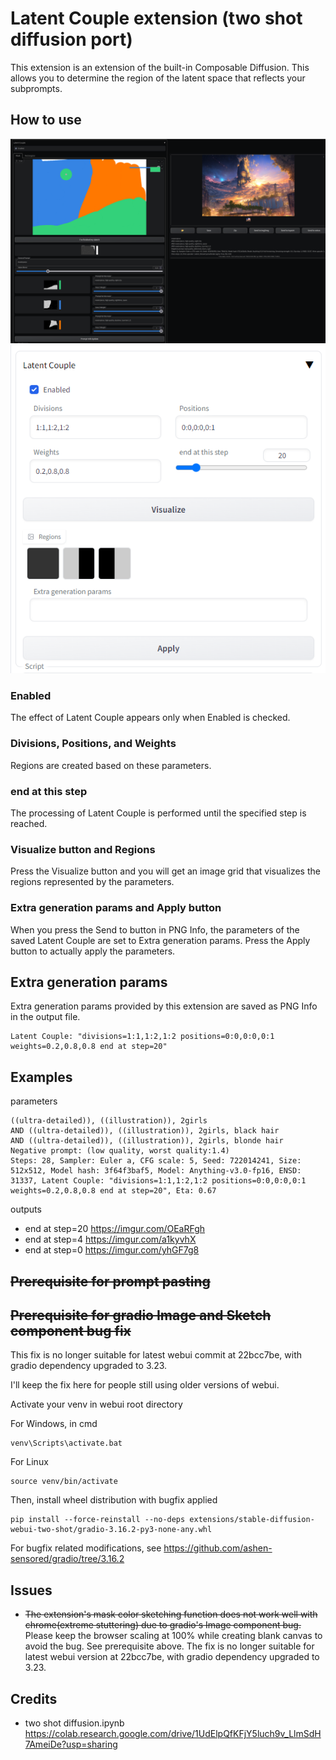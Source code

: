 # Latent Couple extension (two shot diffusion port)
This extension is an extension of the built-in Composable Diffusion.
This allows you to determine the region of the latent space that reflects your subprompts.

## How to use
![20230303.png](./screenshots/20230303.png)
![20230213.png](./screenshots/20230213.png)


### Enabled
The effect of Latent Couple appears only when Enabled is checked.

### Divisions, Positions, and Weights
Regions are created based on these parameters.

### end at this step
The processing of Latent Couple is performed until the specified step is reached.

### Visualize button and Regions
Press the Visualize button and you will get an image grid that visualizes the regions represented by the parameters.

### Extra generation params and Apply button
When you press the Send to button in PNG Info, the parameters of the saved Latent Couple are set to Extra generation params.
Press the Apply button to actually apply the parameters.

## Extra generation params
Extra generation params provided by this extension are saved as PNG Info in the output file.
```
Latent Couple: "divisions=1:1,1:2,1:2 positions=0:0,0:0,0:1 weights=0.2,0.8,0.8 end at step=20"
```

## Examples
parameters
```
((ultra-detailed)), ((illustration)), 2girls
AND ((ultra-detailed)), ((illustration)), 2girls, black hair
AND ((ultra-detailed)), ((illustration)), 2girls, blonde hair
Negative prompt: (low quality, worst quality:1.4)
Steps: 28, Sampler: Euler a, CFG scale: 5, Seed: 722014241, Size: 512x512, Model hash: 3f64f3baf5, Model: Anything-v3.0-fp16, ENSD: 31337, Latent Couple: "divisions=1:1,1:2,1:2 positions=0:0,0:0,0:1 weights=0.2,0.8,0.8 end at step=20", Eta: 0.67
```
outputs
- end at step=20 https://imgur.com/OEaRFgh
- end at step=4 https://imgur.com/a1kyvhX
- end at step=0 https://imgur.com/yhGF7g8


## ~~Prerequisite for prompt pasting~~
## ~~Prerequisite for gradio Image and Sketch component bug fix~~
This fix is no longer suitable for latest webui commit at 22bcc7be, with gradio dependency upgraded to 3.23. 

I'll keep the fix here for people still using older versions of webui.

Activate your venv in webui root directory

For Windows, in cmd
```
venv\Scripts\activate.bat
```
For Linux
```
source venv/bin/activate
```
Then, install wheel distribution with bugfix applied
```
pip install --force-reinstall --no-deps extensions/stable-diffusion-webui-two-shot/gradio-3.16.2-py3-none-any.whl
```
For bugfix related modifications, see https://github.com/ashen-sensored/gradio/tree/3.16.2


## Issues
- ~~The extension's mask color sketching function does not work well with chrome(extreme stuttering) due to gradio's Image component bug.~~ Please keep the browser scaling at 100% while creating blank canvas to avoid the bug. 
See prerequisite above. The fix is no longer suitable for latest webui version at 22bcc7be, with gradio dependency upgraded to 3.23. 


## Credits
- two shot diffusion.ipynb https://colab.research.google.com/drive/1UdElpQfKFjY5luch9v_LlmSdH7AmeiDe?usp=sharing
